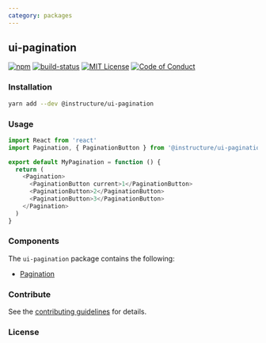```yaml
---
category: packages
---
```


## ui-pagination

[![npm][npm]][npm-url]
[![build-status][build-status]][build-status-url]
[![MIT License][license-badge]][LICENSE]
[![Code of Conduct][coc-badge]][coc]


### Installation

```sh
yarn add --dev @instructure/ui-pagination
```

### Usage

```js
import React from 'react'
import Pagination, { PaginationButton } from '@instructure/ui-pagination/lib/components/Pagination'

export default MyPagination = function () {
  return (
    <Pagination>
      <PaginationButton current>1</PaginationButton>
      <PaginationButton>2</PaginationButton>
      <PaginationButton>3</PaginationButton>
    </Pagination>
  )
}
```

### Components
The `ui-pagination` package contains the following:
- [Pagination](#Pagination)

### Contribute

See the [contributing guidelines](#contributing) for details.

### License

[npm]: https://img.shields.io/npm/v/@instructure/ui-pagination.svg
[npm-url]: https://npmjs.com/package/@instructure/ui-pagination

[build-status]: https://travis-ci.org/instructure/instructure-ui.svg?branch=master
[build-status-url]: https://travis-ci.org/instructure/instructure-ui "Travis CI"

[license-badge]: https://img.shields.io/npm/l/instructure-ui.svg?style=flat-square
[license]: https://github.com/instructure/instructure-ui/blob/master/LICENSE

[coc-badge]: https://img.shields.io/badge/code%20of-conduct-ff69b4.svg?style=flat-square
[coc]: https://github.com/instructure/instructure-ui/blob/master/CODE_OF_CONDUCT.md
